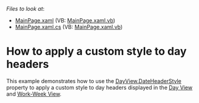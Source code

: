 <!-- default file list -->
*Files to look at*:

* [MainPage.xaml](./CS/SilverlightApplication1/MainPage.xaml) (VB: [MainPage.xaml.vb](./VB/SilverlightApplication1/MainPage.xaml.vb))
* [MainPage.xaml.cs](./CS/SilverlightApplication1/MainPage.xaml.cs) (VB: [MainPage.xaml.vb](./VB/SilverlightApplication1/MainPage.xaml.vb))
<!-- default file list end -->
# How to apply a custom style to day headers


<p>This example demonstrates how to use the <a href="http://documentation.devexpress.com/#Silverlight/DevExpressXpfSchedulerDayView_DateHeaderStyletopic"><u>DayView.DateHeaderStyle</u></a> property to apply a custom style to day headers displayed in the <a href="http://documentation.devexpress.com/#Silverlight/CustomDocument5737"><u>Day View</u></a> and <a href="http://documentation.devexpress.com/#Silverlight/CustomDocument5738"><u>Work-Week View</u></a>.</p>

<br/>



